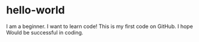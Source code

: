 # hello-world
I am a beginner. I want to learn code!
This is my first code on GitHub. I hope Would be successful in coding.
